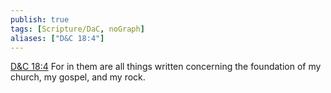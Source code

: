 ```yaml
---
publish: true
tags: [Scripture/DaC, noGraph]
aliases: ["D&C 18:4"]
---
```

[D&C 18:4](https://churchofjesuschrist.org/study/scriptures/dc-testament/dc/18?lang=eng&id=p4#p4) For in them are all things written concerning the foundation of my church, my gospel, and my rock.
